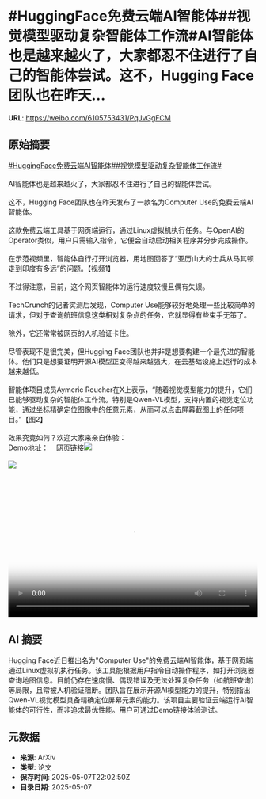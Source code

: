 # #HuggingFace免费云端AI智能体##视觉模型驱动复杂智能体工作流#AI智能体也是越来越火了，大家都忍不住进行了自己的智能体尝试。这不，Hugging Face团队也在昨天...

**URL**: https://weibo.com/6105753431/PqJvGgFCM

## 原始摘要

<a href="https://m.weibo.cn/search?containerid=231522type%3D1%26t%3D10%26q%3D%23HuggingFace%E5%85%8D%E8%B4%B9%E4%BA%91%E7%AB%AFAI%E6%99%BA%E8%83%BD%E4%BD%93%23&amp;extparam=%23HuggingFace%E5%85%8D%E8%B4%B9%E4%BA%91%E7%AB%AFAI%E6%99%BA%E8%83%BD%E4%BD%93%23" data-hide=""><span class="surl-text">#HuggingFace免费云端AI智能体#</span></a><a href="https://m.weibo.cn/search?containerid=231522type%3D1%26t%3D10%26q%3D%23%E8%A7%86%E8%A7%89%E6%A8%A1%E5%9E%8B%E9%A9%B1%E5%8A%A8%E5%A4%8D%E6%9D%82%E6%99%BA%E8%83%BD%E4%BD%93%E5%B7%A5%E4%BD%9C%E6%B5%81%23&amp;extparam=%23%E8%A7%86%E8%A7%89%E6%A8%A1%E5%9E%8B%E9%A9%B1%E5%8A%A8%E5%A4%8D%E6%9D%82%E6%99%BA%E8%83%BD%E4%BD%93%E5%B7%A5%E4%BD%9C%E6%B5%81%23" data-hide=""><span class="surl-text">#视觉模型驱动复杂智能体工作流#</span></a><br><br>AI智能体也是越来越火了，大家都忍不住进行了自己的智能体尝试。<br><br>这不，Hugging Face团队也在昨天发布了一款名为Computer Use的免费云端AI智能体。<br><br>这款免费云端工具基于网页端运行，通过Linux虚拟机执行任务。与OpenAI的Operator类似，用户只需输入指令，它便会自动启动相关程序并分步完成操作。<br><br>在示范视频里，智能体自行打开浏览器，用地图回答了“亚历山大的士兵从马其顿走到印度有多远”的问题。【视频1】<br><br>不过得注意，目前，这个网页智能体的运行速度较慢且偶有失误。<br><br>TechCrunch的记者实测后发现，Computer Use能够较好地处理一些比较简单的请求，但对于查询航班信息这类相对复杂点的任务，它就显得有些束手无策了。<br><br>除外，它还常常被网页的人机验证卡住。<br><br>尽管表现不是很完美，但Hugging Face团队也并非是想要构建一个最先进的智能体。他们只是想要证明开源AI模型正变得越来越强大，在云基础设施上运行的成本越来越低。<br><br>智能体项目成员Aymeric Roucher在X上表示，“随着视觉模型能力的提升，它们已能够驱动复杂的智能体工作流。特别是Qwen-VL模型，支持内置的视觉定位功能，通过坐标精确定位图像中的任意元素，从而可以点击屏幕截图上的任何项目。”【图2】<br><br>效果究竟如何？欢迎大家来亲自体验：<br>Demo地址：<a href="https://weibo.cn/sinaurl?u=https%3A%2F%2Fhuggingface.co%2Fspaces%2Fsmolagents%2Fcomputer-agent" data-hide=""><span class="url-icon"><img style="width: 1rem;height: 1rem" src="https://h5.sinaimg.cn/upload/2015/09/25/3/timeline_card_small_web_default.png" referrerpolicy="no-referrer"></span><span class="surl-text">网页链接</span></a><img style="" src="https://tvax1.sinaimg.cn/large/006Fd7o3ly1i171jly3kbj318c0u0tbc.jpg" referrerpolicy="no-referrer"><br><br><img style="" src="https://tvax4.sinaimg.cn/large/006Fd7o3ly1i171injeauj30mn0zk4ec.jpg" referrerpolicy="no-referrer"><br><br><br clear="both"><div style="clear: both"></div><video controls="controls" poster="https://tvax3.sinaimg.cn/orj480/006Fd7o3ly1i171jm0k23j318c0u0tbc.jpg" style="width: 100%"><source src="https://f.video.weibocdn.com/o0/ViW7975Olx08o3K8HGaI010412003pEh0E010.mp4?label=mp4_720p&amp;template=1064x720.25.0&amp;ori=0&amp;ps=1CwnkDw1GXwCQx&amp;Expires=1746658806&amp;ssig=A2XFSX45nU&amp;KID=unistore,video"><source src="https://f.video.weibocdn.com/o0/5ZimDGYwlx08o3K8rs6Q010412001QQc0E010.mp4?label=mp4_hd&amp;template=708x480.25.0&amp;ori=0&amp;ps=1CwnkDw1GXwCQx&amp;Expires=1746658806&amp;ssig=W9ZNaHq%2Bb%2F&amp;KID=unistore,video"><source src="https://f.video.weibocdn.com/o0/KWDZPQRxlx08o3K83mU8010412001cX30E010.mp4?label=mp4_ld&amp;template=532x360.25.0&amp;ori=0&amp;ps=1CwnkDw1GXwCQx&amp;Expires=1746658806&amp;ssig=C9lmSJYFde&amp;KID=unistore,video"><p>视频无法显示，请前往<a href="https://video.weibo.com/show?fid=1034%3A5163714366603288" target="_blank" rel="noopener noreferrer">微博视频</a>观看。</p></video>

## AI 摘要

Hugging Face近日推出名为"Computer Use"的免费云端AI智能体，基于网页端通过Linux虚拟机执行任务。该工具能根据用户指令自动操作程序，如打开浏览器查询地图信息。目前仍存在速度慢、偶现错误及无法处理复杂任务（如航班查询）等局限，且常被人机验证阻断。团队旨在展示开源AI模型能力的提升，特别指出Qwen-VL视觉模型具备精确定位屏幕元素的能力。该项目主要验证云端运行AI智能体的可行性，而非追求最优性能。用户可通过Demo链接体验测试。

## 元数据

- **来源**: ArXiv
- **类型**: 论文
- **保存时间**: 2025-05-07T22:02:50Z
- **目录日期**: 2025-05-07
